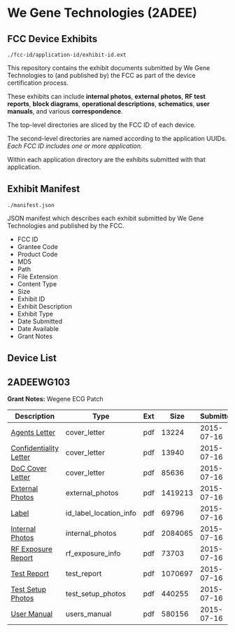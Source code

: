 # We Gene Technologies (2ADEE)
## FCC Device Exhibits

```
./fcc-id/application-id/exhibit-id.ext
```

This repository contains the exhibit documents submitted by We Gene Technologies to (and published by) the FCC as part of the device certification process.

These exhibits can include **internal photos**, **external photos**, **RF test reports**, **block diagrams**, **operational descriptions**, **schematics**, **user manuals**, and various **correspondence**.

The top-level directories are sliced by the FCC ID of each device.

The second-level directories are named according to the application UUIDs. *Each FCC ID includes one or more application.*

Within each application directory are the exhibits submitted with that application. 

## Exhibit Manifest

```
./manifest.json
```

JSON manifest which describes each exhibit submitted by We Gene Technologies and published by the FCC.

- FCC ID
- Grantee Code
- Product Code
- MD5
- Path
- File Extension
- Content Type
- Size
- Exhibit ID
- Exhibit Description
- Exhibit Type
- Date Submitted
- Date Available
- Grant Notes

## Device List
## 2ADEEWG103
**Grant Notes:** Wegene ECG Patch

| Description | Type | Ext | Size | Submitted | Available |
| ----------- | ---- | --- | ---- | --------- | --------- |
| [Agents Letter](2ADEEWG103/31a543a1b950e04c644347c9bd6f690d/2680971.pdf) | cover_letter | pdf | 13224 | 2015-07-16 | 2015-07-16 |
| [Confidentiality Letter](2ADEEWG103/31a543a1b950e04c644347c9bd6f690d/2680972.pdf) | cover_letter | pdf | 13940 | 2015-07-16 | 2015-07-16 |
| [DoC Cover Letter](2ADEEWG103/31a543a1b950e04c644347c9bd6f690d/2680973.pdf) | cover_letter | pdf | 85636 | 2015-07-16 | 2015-07-16 |
| [External Photos](2ADEEWG103/31a543a1b950e04c644347c9bd6f690d/2680961.pdf) | external_photos | pdf | 1419213 | 2015-07-16 | 2015-12-31 |
| [Label](2ADEEWG103/31a543a1b950e04c644347c9bd6f690d/2680960.pdf) | id_label_location_info | pdf | 69796 | 2015-07-16 | 2015-07-16 |
| [Internal Photos](2ADEEWG103/31a543a1b950e04c644347c9bd6f690d/2680967.pdf) | internal_photos | pdf | 2084065 | 2015-07-16 | 2015-12-31 |
| [RF Exposure Report](2ADEEWG103/31a543a1b950e04c644347c9bd6f690d/2680968.pdf) | rf_exposure_info | pdf | 73703 | 2015-07-16 | 2015-07-16 |
| [Test Report](2ADEEWG103/31a543a1b950e04c644347c9bd6f690d/2680964.pdf) | test_report | pdf | 1070697 | 2015-07-16 | 2015-07-16 |
| [Test Setup Photos](2ADEEWG103/31a543a1b950e04c644347c9bd6f690d/2680965.pdf) | test_setup_photos | pdf | 440255 | 2015-07-16 | 2015-12-31 |
| [User Manual](2ADEEWG103/31a543a1b950e04c644347c9bd6f690d/2680966.pdf) | users_manual | pdf | 580156 | 2015-07-16 | 2015-12-31 |
